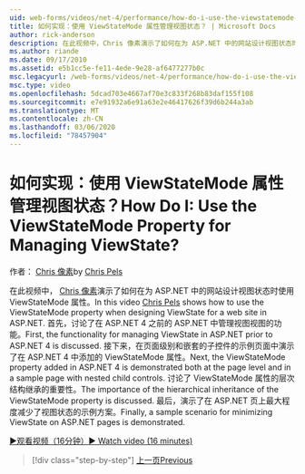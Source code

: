 ```yaml
---
uid: web-forms/videos/net-4/performance/how-do-i-use-the-viewstatemode-property-for-managing-viewstate
title: 如何实现：使用 ViewStateMode 属性管理视图状态？ | Microsoft Docs
author: rick-anderson
description: 在此视频中，Chris 像素演示了如何在为 ASP.NET 中的网站设计视图状态时使用 ViewStateMode 属性。
ms.author: riande
ms.date: 09/17/2010
ms.assetid: e5b1cc5e-fe11-4ede-9e28-af6477277b0c
msc.legacyurl: /web-forms/videos/net-4/performance/how-do-i-use-the-viewstatemode-property-for-managing-viewstate
msc.type: video
ms.openlocfilehash: 5dcad703e4667af70e3c833f268b83daf155f108
ms.sourcegitcommit: e7e91932a6e91a63e2e46417626f39d6b244a3ab
ms.translationtype: MT
ms.contentlocale: zh-CN
ms.lasthandoff: 03/06/2020
ms.locfileid: "78457904"
---
```

# <a name="how-do-i-use-the-viewstatemode-property-for-managing-viewstate"></a><span data-ttu-id="85ed2-104">如何实现：使用 ViewStateMode 属性管理视图状态？</span><span class="sxs-lookup"><span data-stu-id="85ed2-104">How Do I: Use the ViewStateMode Property for Managing ViewState?</span></span>

<span data-ttu-id="85ed2-105">作者： [Chris 像素](https://twitter.com/chrispels)</span><span class="sxs-lookup"><span data-stu-id="85ed2-105">by [Chris Pels](https://twitter.com/chrispels)</span></span>

<span data-ttu-id="85ed2-106">在此视频中， [Chris 像素](http://www.idevtech.com)演示了如何在为 ASP.NET 中的网站设计视图状态时使用 ViewStateMode 属性。</span><span class="sxs-lookup"><span data-stu-id="85ed2-106">In this video [Chris Pels](http://www.idevtech.com) shows how to use the ViewStateMode property when designing ViewState for a web site in ASP.NET.</span></span> <span data-ttu-id="85ed2-107">首先，讨论了在 ASP.NET 4 之前的 ASP.NET 中管理视图视图的功能。</span><span class="sxs-lookup"><span data-stu-id="85ed2-107">First, the functionality for managing ViewState in ASP.NET prior to ASP.NET 4 is discussed.</span></span> <span data-ttu-id="85ed2-108">接下来，在页面级别和嵌套的子控件的示例页面中演示了在 ASP.NET 4 中添加的 ViewStateMode 属性。</span><span class="sxs-lookup"><span data-stu-id="85ed2-108">Next, the ViewStateMode property added in ASP.NET 4 is demonstrated both at the page level and in a sample page with nested child controls.</span></span> <span data-ttu-id="85ed2-109">讨论了 ViewStateMode 属性的层次结构继承的重要性。</span><span class="sxs-lookup"><span data-stu-id="85ed2-109">The importance of the hierarchical inheritance of the ViewStateMode property is discussed.</span></span> <span data-ttu-id="85ed2-110">最后，演示了在 ASP.NET 页上最大程度减少了视图状态的示例方案。</span><span class="sxs-lookup"><span data-stu-id="85ed2-110">Finally, a sample scenario for minimizing ViewState on ASP.NET pages is demonstrated.</span></span>

[<span data-ttu-id="85ed2-111">&#9654;观看视频（16分钟）</span><span class="sxs-lookup"><span data-stu-id="85ed2-111">&#9654; Watch video (16 minutes)</span></span>](https://channel9.msdn.com/Blogs/ASP-NET-Site-Videos/how-do-i-use-the-viewstatemode-property-for-managing-viewstate)

> [!div class="step-by-step"]
> [<span data-ttu-id="85ed2-112">上一页</span><span class="sxs-lookup"><span data-stu-id="85ed2-112">Previous</span></span>](aspnet-4-quick-hit-easy-state-compression.md)

